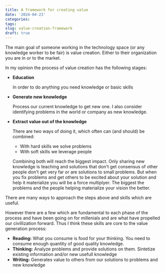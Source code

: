 ```yaml
---
title: A framework for creating value
date: '2024-04-23'
categories:
tags:
slug: value-creation-framework
draft: true
---
```


The main goal of someone working in the technology space (or any knowledge worker to be fair) is value creation. Either to their organization you are in or to the market.

In my opinion the process of value creation has the following stages:
- **Education**
    
    In order to do anything you need knowledge or basic skills
- **Generate new knowledge**

    Process our current knowledge to get new one. I also consider identifying problems in the world or company as new knowledge. 
- **Extract value out of the knowledge** 
    
    There are two ways of doing it, which often can (and should) be combined:
    - With hard skills we solve problems
    - With soft skills we leverage people

    Combining both will reach the biggest impact. Only sharing new knowledge is teaching and solutions that don't get consensus of other people don't get very far or are solutions to small problems. But when you fix problems and get others to be excited about your solution and help it materialize you will be a force multiplyer. The biggest the problems and the people helping materialize your vision the better.


There are many ways to approach the steps above and skills which are useful.


However there are a few which are fundamental to each phase of the process and have been going on for millenials and are what have propelled our civillization forward. Thus I think these skills are core to the value generation process:
- **Reading:** What you consume is food for your thinking. You need to consume enough quantity of good quality knowledge.
- **Thinking:** Analyze problems and provide solutions on them. Sintetize existing information and/or new usefull knowledge
- **Writing:** Generates value to others from our solutions to problems and new knowledge
